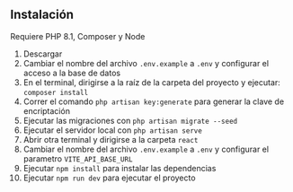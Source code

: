 ## Instalación
Requiere PHP 8.1, Composer y Node

1. Descargar
2. Cambiar el nombre del archivo `.env.example` a `.env` y configurar el acceso a la base de datos
3. En el terminal, dirigirse a la raíz de la carpeta del proyecto y ejecutar: `composer install`
5. Correr el comando `php artisan key:generate` para generar la clave de encriptación
6. Ejecutar las migraciones con `php artisan migrate --seed`
7. Ejecutar el servidor local con `php artisan serve`
8. Abrir otra terminal y dirigirse a la carpeta `react`
9. Cambiar el nombre del archivo `.env.example` a `.env` y configurar el parametro `VITE_API_BASE_URL`
9. Ejecutar `npm install` para instalar las dependencias
10. Ejecutar `npm run dev` para ejecutar el proyecto
